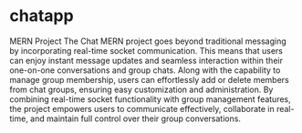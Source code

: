 # chatapp
MERN Project
The Chat MERN project goes beyond traditional messaging by incorporating real-time socket communication. This means that users can enjoy instant message updates and seamless interaction within their one-on-one conversations and group chats. Along with the capability to manage group membership, users can effortlessly add or delete members from chat groups, ensuring easy customization and administration. By combining real-time socket functionality with group management features, the project empowers users to communicate effectively, collaborate in real-time, and maintain full control over their group conversations.
